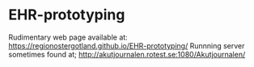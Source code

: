 # EHR-prototyping
Rudimentary web page available at: https://regionostergotland.github.io/EHR-prototyping/
Runnning server sometimes found at; http://akutjournalen.rotest.se:1080/Akutjournalen/ 
